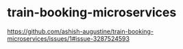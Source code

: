 # train-booking-microservices

https://github.com/ashish-augustine/train-booking-microservices/issues/1#issue-3287524593 

